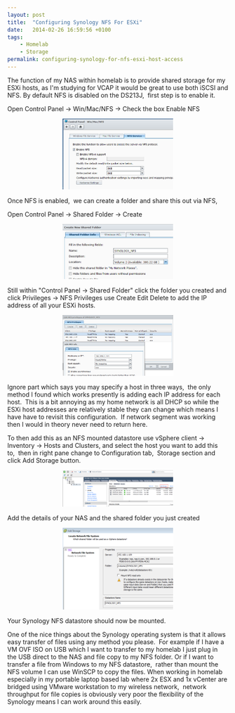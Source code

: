 ```yaml
---
layout: post
title:  "Configuring Synology NFS For ESXi"
date:   2014-02-26 16:59:56 +0100
tags:
    - Homelab
    - Storage
permalink: configuring-synology-for-nfs-esxi-host-access
---
```

The function of my NAS within homelab is to provide shared storage for my ESXi hosts, as I'm studying for VCAP it 
would be great to use both iSCSI and NFS. By default NFS is disabled on the DS213J,  first step is to enable it.

Open Control Panel -&gt; Win/Mac/NFS -&gt; Check the box Enable NFS

<center><img src="/images/SynologyNFS1.png" width="50%"></center>

Once NFS is enabled,  we can create a folder and share this out via NFS,

Open Control Panel -&gt; Shared Folder -&gt; Create

<center><img src="/images/SynologyNFS2.png" width="50%"></center>

Still within "Control Panel -&gt; Shared Folder" click the folder you created and click Privileges -&gt; NFS 
Privileges use Create Edit Delete to add the IP address of all your ESXi hosts.

<center><img src="/images/SynologyNFS3.png" width="50%"></center>

Ignore part which says you may specify a host in three ways,  the only method I found which works presently is adding each IP address for each host.  This is a bit annoying as my home network is all DHCP so while the ESXi host addresses are relatively stable they can change which means I have have to revisit this configuration.  If network segment was working then I would in theory never need to return here.

To then add this as an NFS mounted datastore use vSphere client -&gt; Inventory -&gt; Hosts and Clusters, and select 
the host you want to add this to,  then in right pane change to Configuration tab,  Storage section and click Add 
Storage button.

<center><img src="/images/SynologyNFS4.png" width="50%"></center>

Add the details of your NAS and the shared folder you just created

<center><img src="/images/SynologyNFS5.png" width="50%"></center>

Your Synology NFS datastore should now be mounted.

One of the nice things about the Synology operating system is that it allows easy transfer of files using 
any method you please.  For example if I have a VM OVF ISO on USB which I want to transfer to my homelab I 
just plug in the USB direct to the NAS and file copy to my NFS folder. Or if I want to transfer a file from 
Windows to my NFS datastore,  rather than mount the NFS volume I can use WinSCP to copy the files. When working 
in homelab especially in my portable laptop based lab where 2x ESX and 1x vCenter are bridged using VMware 
workstation to my wireless network,  network throughput for file copies is obviously very poor the flexibility 
of the Synology means I can work around this easily.